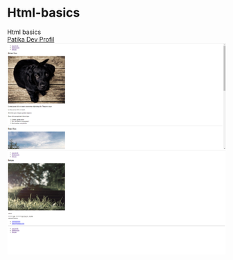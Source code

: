 # Html-basics
Html basics  
[Patika Dev Profil](https://app.patika.dev/muharremdemirel)  
![Screenshot](images/basics.png)  
![Screenshot](images/basics2.png)  
